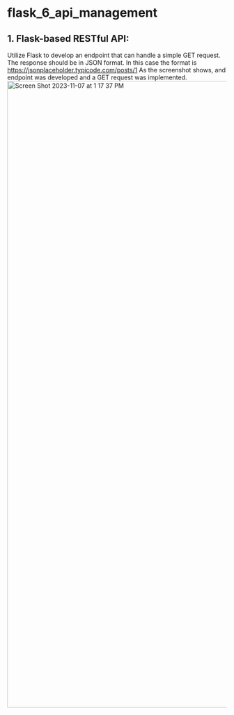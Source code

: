 # flask_6_api_management



## 1. Flask-based RESTful API:
Utilize Flask to develop an endpoint that can handle a simple GET request.
The response should be in JSON format. In this case the format is https://jsonplaceholder.typicode.com/posts/1
As the screenshot shows, and endpoint was developed and a GET request was implemented. 
<img width="1440" alt="Screen Shot 2023-11-07 at 1 17 37 PM" src="https://github.com/malh718/flask_6_api_management/assets/102617334/d411c231-3b9d-4f26-8591-2d584eef077e">
